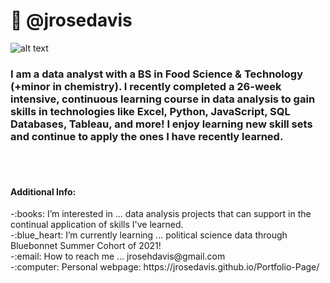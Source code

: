 # 👋 @jrosedavis

![alt text](https://live.staticflickr.com/65535/51248026627_3dd2bf3c27_b.jpg)
<br>
<h3> I am a data analyst with a BS in Food Science & Technology (+minor in chemistry). I recently completed a 26-week intensive, continuous learning course in data analysis to gain skills in technologies like Excel, Python, JavaScript, SQL Databases, Tableau, and more! I enjoy learning new skill sets and continue to apply the ones I have recently learned.</h3>
<br>
<br>
<h4> Additional Info:</h4>
-:books: I’m interested in ... data analysis projects that can support in the continual application of skills I've learned.
<br>
-:blue_heart: I’m currently learning ... political science data through Bluebonnet Summer Cohort of 2021!
<br>
-:email: How to reach me ... jrosehdavis@gmail.com
<br>
-:computer: Personal webpage: https://jrosedavis.github.io/Portfolio-Page/



<!---
jrosedavis/jrosedavis is a ✨ special ✨ repository because its `README.md` (this file) appears on your GitHub profile.
You can click the Preview link to take a look at your changes.
--->
